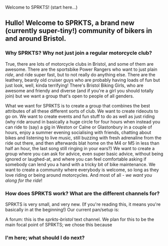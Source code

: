 Welcome to SPRKTS! (start here...)

## Hullo! Welcome to SPRKTS, a brand new (currently super-tiny!) community of bikers in and around Bristol.

### Why SPRKTS? Why not just join a regular motorcycle club?

True, there are lots of motorcycle clubs in Bristol, and some of them are awesome. There are the sportsbike Power Rangers who want to just plain *ride*, and ride super fast, but to not really do anything else. There are the leathery, beardy old cruiser guys who are probably having loads of fun but just look, well, kinda terrifying! There's Bristol Biking Girls, who are awesome and friendy and diverse (and if you're a girl you should totally join) but we want a group that's open to people of all genders.

What we want for SPRKTS is to create a group that combines the best attributes of all these different sorts of club. We want to create rideouts to go on. We want to create events and fun stuff to do as well as just riding (why ride around in basically a huge circle for four hours when instead you can ride to (say) a gig in Weston or Calne or Glastonbury in a couple of hours, enjoy a summer evening socialising with friends, chatting about bikes and listening to live music, still buzzing with fresh adrenaline from the ride out there, and then afterwards blat home on the M4 or M5 in less than half an hour, the last song still ringing in your ears?) We want to create a group where you can ask for advice, even super basic advice, without being ignored or laughed-at, and where you can feel comfortable asking if somebody can lend you a hand with a tricky bit of bike maintenance. We want to create a community where everybody is welcome, so long as they love riding or being around motorcycles. And most of all - *we want you along for the ride*!

### How does SPRKTS work? What are the different channels for?

SPRKTS is very small, and very new. (If you're reading this, it means you're basically in at the beginning!) Our current pan/setup is:

A forum: this is the *sprkts-bristol* text channel. We plan for this to be the main focal point of SPRKTS; we chose this because

### I'm here; what should I do next?



